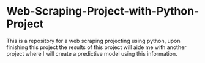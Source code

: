 # Web-Scraping-Project-with-Python-Project
This is a repository for a web scraping projecting using python, upon finishing this project the results of this project will aide me with another project where I will create a predictive model using this information.
